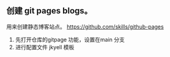 ## 创建 git pages blogs。
用来创建静态博客站点。
https://github.com/skills/github-pages


1. 先打开仓库的gitpage 功能，设置在main 分支
2. 进行配置文件 jkyell 模板
